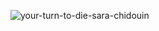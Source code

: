![your-turn-to-die-sara-chidouin](https://github.com/vampwings86/vampwings86/assets/158646684/74615886-d422-4a65-8d21-1746e6cada63)
